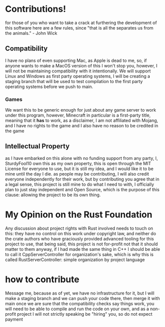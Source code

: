 # Contributions!
for those of you who want to take a crack at furthering the development of this software here are a few rules, since "that is all the separates us from the animals." - John Wick
## Compatibility
I have no plans of even supporting Mac, as Apple is dead to me, so, if anyone wants to make a MacOS version of this I won't stop you, however, I will not be maintaining compatibility with it intentionally.
We will support Linux and Windows as first party operating systems, I will be creating a staging branch that will be used to test compilation to the first party operating systems before we push to main.
### Games
We want this to be generic enough for just about any game server to work under this program, however, Minecraft in particular is a first-party title, meaning that it **has** to work, as a disclaimer, I am not affiliated with Mojang, and I have no rights to the game and I also have no reason to be credited in the game
## Intellectual Property
as I have embarked on this alone with no funding support from any party, I, SturdyFool10 own this as my own property, this is open through the MIT License for everyone to use, but it is still my idea, and I would like it to be mine until the day I die. as people may be contributing, I will also credit everyone independently for their work, but by contributing you agree that in a legal sense, this project is still mine to do what I need to with, I officially plan to just stay independent and Open Source, which is the purpose of this clause: allowing the project to be its own thing.
# My Opinion on the Rust Foundation
Any discussion about project rights with Rust involved needs to touch on this: they have no control on this work under copyright law, and neither do the crate authors who have graciously provided advanced tooling for this project to use, that being said, this project is not for-profit not that it should matter to them anyway, if I had made the same thing in C++ I should be able to call it CppServerController for organization's sake, which is why this is called RustServerController: simple organization by project language
# how to contribute
Message me, because as of yet, we have no infrastructure for it, but I will make a staging branch and we can push your code there, then merge it with main once we are sure that the compatibility checks say things work, you will need to be able to compile and run the code on your own, and as a non-profit project I will not strictly speaking be "hiring" you, so do not expect payment

